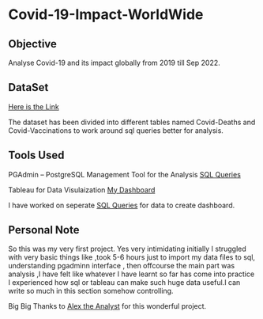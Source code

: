 # Covid-19-Impact-WorldWide
## Objective
Analyse Covid-19 and its impact globally from 2019 till Sep 2022.
## DataSet
[Here is the Link](https://ourworldindata.org/covid-deaths)

The dataset has been divided into different tables named Covid-Deaths and Covid-Vaccinations to work around sql queries better for analysis.

## Tools Used

PGAdmin – PostgreSQL Management Tool for the Analysis [SQL Queries](https://github.com/korharleen/Covid-19-Analysis-Project/blob/main/DataExploration.sql)

Tableau for Data Visulaization [My Dashboard](https://public.tableau.com/app/profile/harleen8610/viz/ImpactofCovidGlobally2020-2022/Dashboard1)

I have worked on seperate [SQL Queries](https://github.com/korharleen/Portfolio-Projects/blob/main/tableaufiles.sql) for data to create dashboard.

## Personal Note
So this was my very first project. Yes very intimidating initially I struggled with very basic things like ,took 5-6 hours just to import my data files to sql,
understanding pgadminn interface , then offcourse the main part was analysis ,I have felt like whatever I have learnt so far has come into practice I experienced 
how sql or tableau  can make such huge data useful.I can write so much in this section somehow controlling.

Big Big Thanks to [Alex the Analyst](https://www.youtube.com/c/AlexTheAnalyst) for this wonderful project.


